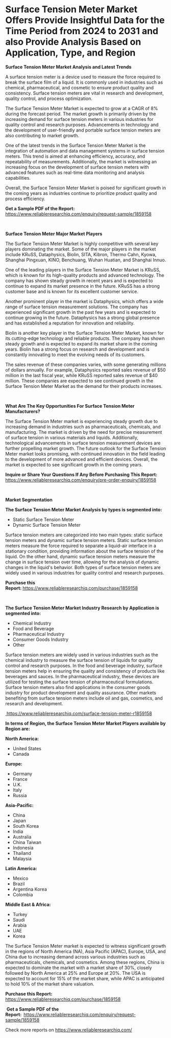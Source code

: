 <p><h1>Surface Tension Meter Market Offers Provide Insightful Data for the Time Period from 2024 to 2031 and also Provide Analysis Based on Application, Type, and Region</h1></p><p><strong>Surface Tension Meter Market Analysis and Latest Trends</strong></p>
<p><p>A surface tension meter is a device used to measure the force required to break the surface film of a liquid. It is commonly used in industries such as chemical, pharmaceutical, and cosmetic to ensure product quality and consistency. Surface tension meters are vital in research and development, quality control, and process optimization.</p><p>The Surface Tension Meter Market is expected to grow at a CAGR of 8% during the forecast period. The market growth is primarily driven by the increasing demand for surface tension meters in various industries for quality control and research purposes. Advancements in technology and the development of user-friendly and portable surface tension meters are also contributing to market growth.</p><p>One of the latest trends in the Surface Tension Meter Market is the integration of automation and data management systems in surface tension meters. This trend is aimed at enhancing efficiency, accuracy, and repeatability of measurements. Additionally, the market is witnessing an increasing focus on the development of surface tension meters with advanced features such as real-time data monitoring and analysis capabilities.</p><p>Overall, the Surface Tension Meter Market is poised for significant growth in the coming years as industries continue to prioritize product quality and process efficiency.</p></p>
<p><strong>Get a Sample PDF of the Report:&nbsp;</strong> <a href="https://www.reliableresearchiq.com/enquiry/request-sample/1859158">https://www.reliableresearchiq.com/enquiry/request-sample/1859158</a></p>
<p>&nbsp;</p>
<p><strong>Surface Tension Meter Major Market Players</strong></p>
<p><p>The Surface Tension Meter Market is highly competitive with several key players dominating the market. Some of the major players in the market include KRuSS, Dataphysics, Biolin, SITA, Kibron, Thermo Cahn, Kyowa, Shanghai Pingxuan, KINO, Benchuang, Wuhan Huatian, and Shanghai Innuo.</p><p>One of the leading players in the Surface Tension Meter Market is KRuSS, which is known for its high-quality products and advanced technology. The company has shown steady growth in recent years and is expected to continue to expand its market presence in the future. KRuSS has a strong customer base and is known for its excellent customer service.</p><p>Another prominent player in the market is Dataphysics, which offers a wide range of surface tension measurement solutions. The company has experienced significant growth in the past few years and is expected to continue growing in the future. Dataphysics has a strong global presence and has established a reputation for innovation and reliability.</p><p>Biolin is another key player in the Surface Tension Meter Market, known for its cutting-edge technology and reliable products. The company has shown steady growth and is expected to expand its market share in the coming years. Biolin has a strong focus on research and development and is constantly innovating to meet the evolving needs of its customers.</p><p>The sales revenue of these companies varies, with some generating millions of dollars annually. For example, Dataphysics reported sales revenue of $50 million in the last fiscal year, while KRuSS reported sales revenue of $40 million. These companies are expected to see continued growth in the Surface Tension Meter Market as the demand for their products increases.</p></p>
<p>&nbsp;</p>
<p><strong>What Are The Key Opportunities For Surface Tension Meter Manufacturers?</strong></p>
<p><p>The Surface Tension Meter market is experiencing steady growth due to increasing demand in industries such as pharmaceuticals, chemicals, and manufacturing. The market is driven by the need for precise measurement of surface tension in various materials and liquids. Additionally, technological advancements in surface tension measurement devices are further propelling market growth. The future outlook for the Surface Tension Meter market looks promising, with continued innovation in the field leading to the development of more advanced and efficient devices. Overall, the market is expected to see significant growth in the coming years.</p></p>
<p><strong>Inquire or Share Your Questions If Any Before Purchasing This Report:</strong> <a href="https://www.reliableresearchiq.com/enquiry/pre-order-enquiry/1859158">https://www.reliableresearchiq.com/enquiry/pre-order-enquiry/1859158</a></p>
<p>&nbsp;</p>
<p><strong>Market Segmentation</strong></p>
<p><strong>The Surface Tension Meter Market Analysis by types is segmented into:</strong></p>
<p><ul><li>Static Surface Tension Meter</li><li>Dynamic Surface Tension Meter</li></ul></p>
<p><p>Surface tension meters are categorized into two main types: static surface tension meters and dynamic surface tension meters. Static surface tension meters measure the force required to separate a liquid-air interface in a stationary condition, providing information about the surface tension of the liquid. On the other hand, dynamic surface tension meters measure the change in surface tension over time, allowing for the analysis of dynamic changes in the liquid's behavior. Both types of surface tension meters are widely used in various industries for quality control and research purposes.</p></p>
<p><strong>Purchase this Report:&nbsp;</strong><a href="https://www.reliableresearchiq.com/purchase/1859158">https://www.reliableresearchiq.com/purchase/1859158</a></p>
<p>&nbsp;</p>
<p><strong>The Surface Tension Meter Market Industry Research by Application is segmented into:</strong></p>
<p><ul><li>Chemical Industry</li><li>Food and Beverage</li><li>Pharmaceutical Industry</li><li>Consumer Goods Industry</li><li>Other</li></ul></p>
<p><p>Surface tension meters are widely used in various industries such as the chemical industry to measure the surface tension of liquids for quality control and research purposes. In the food and beverage industry, surface tension meters help in ensuring the quality and consistency of products like beverages and sauces. In the pharmaceutical industry, these devices are utilized for testing the surface tension of pharmaceutical formulations. Surface tension meters also find applications in the consumer goods industry for product development and quality assurance. Other markets benefiting from surface tension meters include oil and gas, cosmetics, and research and development.</p></p>
<p><a href="https://www.reliableresearchiq.com/surface-tension-meter-r1859158">&nbsp;https://www.reliableresearchiq.com/surface-tension-meter-r1859158</a></p>
<p><strong>In terms of Region, the Surface Tension Meter Market Players available by Region are:</strong></p>
<p>
    <p> <strong> North America: </strong>
        <ul>
            <li>United States</li>
            <li>Canada</li>
        </ul>
        </p> 
    <p> <strong> Europe: </strong>
        <ul>
            <li>Germany</li>
            <li>France</li>
            <li>U.K.</li>
            <li>Italy</li>
            <li>Russia</li>
        </ul>
        </p> 
    <p> <strong> Asia-Pacific: </strong>
        <ul>
            <li>China</li>
            <li>Japan</li>
            <li>South Korea</li>
            <li>India</li>
            <li>Australia</li>
            <li>China Taiwan</li>
            <li>Indonesia</li>
            <li>Thailand</li>
            <li>Malaysia</li>
        </ul>
        </p> 
    <p> <strong> Latin America: </strong>
        <ul>
            <li>Mexico</li>
            <li>Brazil</li>
            <li>Argentina Korea</li>
            <li>Colombia</li>
        </ul>
        </p> 
    <p> <strong> Middle East & Africa: </strong>
        <ul>
            <li>Turkey</li>
            <li>Saudi</li>
            <li>Arabia</li>
            <li>UAE</li>
            <li>Korea</li>
        </ul>
    </p>
    </p>
<p><p>The Surface Tension Meter market is expected to witness significant growth in the regions of North America (NA), Asia Pacific (APAC), Europe, USA, and China due to increasing demand across various industries such as pharmaceuticals, chemicals, and cosmetics. Among these regions, China is expected to dominate the market with a market share of 30%, closely followed by North America at 25% and Europe at 20%. The USA is expected to account for 15% of the market share, while APAC is anticipated to hold 10% of the market share valuation.</p></p>
<p><strong>Purchase this Report: </strong><a href="https://www.reliableresearchiq.com/purchase/1859158">https://www.reliableresearchiq.com/purchase/1859158</a></p>
<p>&nbsp;<strong>Get a Sample PDF of the Report:&nbsp;&nbsp;</strong><a href="https://www.reliableresearchiq.com/enquiry/request-sample/1859158">https://www.reliableresearchiq.com/enquiry/request-sample/1859158</a></p>
<p><strong></strong></p>
<p>Check more reports on <a href="https://www.reliableresearchiq.com/">https://www.reliableresearchiq.com/</a></p>